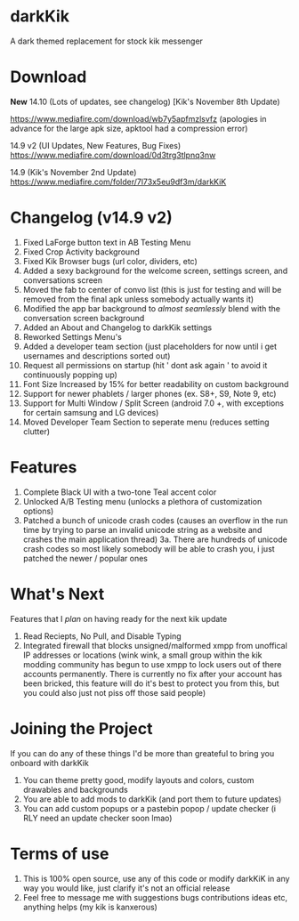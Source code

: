 # darkKik
A dark themed replacement for stock kik messenger

# Download



**New** 14.10 (Lots of updates, see changelog) [Kik's November 8th Update)

https://www.mediafire.com/download/wb7y5apfmzlsvfz
(apologies in advance for the large apk size, apktool had a compression error)

14.9 v2 (UI Updates, New Features, Bug Fixes)
https://www.mediafire.com/download/0d3trg3tlpnq3nw

14.9 (Kik's November 2nd Update)
https://www.mediafire.com/folder/7l73x5eu9df3m/darkKiK

# Changelog (v14.9 v2)
1. Fixed LaForge button text in AB Testing Menu
2. Fixed Crop Activity background
3. Fixed Kik Browser bugs (url color, dividers, etc)
4. Added a sexy background for the welcome screen, settings screen, and conversations screen
5. Moved the fab to center of convo list (this is just for testing and will be removed from the final apk unless somebody actually wants it)
6. Modified the app bar background to *almost seamlessly* blend with the conversation screen background
7. Added an About and Changelog to darkKik settings
8. Reworked Settings Menu's
9. Added a developer team section (just placeholders for now until i get usernames and descriptions sorted out)
10. Request all permissions on startup (hit ' dont ask again ' to avoid it continuously popping up)
11. Font Size Increased by 15% for better readability on custom background 
12. Support for newer phablets / larger phones (ex. S8+, S9, Note 9, etc)
13. Support for Multi Window / Split Screen (android 7.0 +, with exceptions for certain samsung and LG devices)
14. Moved Developer Team Section to seperate menu (reduces setting clutter)


# Features
1. Complete Black UI with a two-tone Teal accent color
2. Unlocked A/B Testing menu (unlocks a plethora of customization options)
3. Patched a bunch of unicode crash codes (causes an overflow in the run time by trying to parse an invalid unicode string
as a website and crashes the main application thread)
  3a. There are hundreds of unicode crash codes so most likely somebody will be able to crash you, i just patched the newer / 
  popular ones
  
 # What's Next
 Features that I *plan* on having ready for the next kik update
 1. Read Reciepts, No Pull, and Disable Typing
 2. Integrated firewall that blocks unsigned/malformed xmpp from unoffical IP addresses or locations (wink wink, a small group 
 within the kik modding community has begun to use xmpp to lock users out of there accounts permanently. There is currently no fix after your account has been bricked, this feature will do it's best to protect you from this, but you could also just not piss off those said people)

# Joining the Project
If you can do any of these things I'd be more than greateful to bring you onboard with darkKik

1. You can theme pretty good, modify layouts and colors, custom drawables and backgrounds
2. You are able to add mods to darkKik (and port them to future updates)
3. You can add custom popups or a pastebin popop / update checker (i RLY need an update checker soon lmao)

# Terms of use
1. This is 100% open source, use any of this code or modify darkKiK in any way you would like, just clarify it's not an official release 
2. Feel free to message me with suggestions bugs contributions ideas etc, anything helps (my kik is kanxerous)
